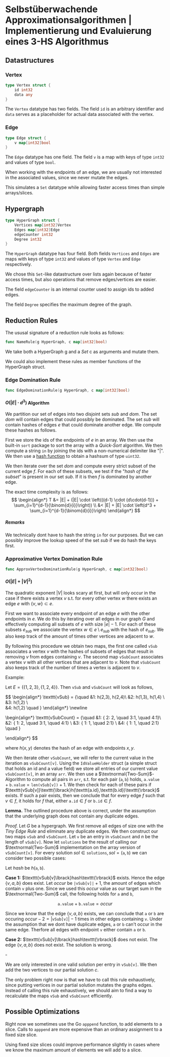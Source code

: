 # Selbstüberwachende Approximationsalgorithmen | Implementierung und Evaluierung eines 3-HS Algorithmus

## Datastructures

### Vertex

```go
type Vertex struct {
	id int32
	data any
}
```
The $\texttt{Vertex}$ datatype has two fields. The field $\texttt{id}$ is an arbitrary identifier and $\texttt{data}$ serves as a placeholder for actual data associated with the vertex.


### Edge

```go
type Edge struct {
	v map[int32]bool
}
```
The $\texttt{Edge}$ datatype has one field. The field $\texttt{v}$ is a map with keys of type $\texttt{int32}$ and values of type $\texttt{bool}$. 

When working with the endpoints of an edge, we are usually not interested in the associated values, since we never mutate the edges.

This simulates a $\texttt{Set}$ datatype while allowing faster access times than simple arrays/slices.

## Hypergraph
```go
type HyperGraph struct {
	Vertices map[int32]Vertex
	Edges map[int32]Edge
	edgeCounter int32
	Degree int32
}
```
The $\texttt{HyperGraph}$ datatype has four field. Both fields $\texttt{Vertices}$ and $\texttt{Edges}$ are maps with keys of type $\texttt{int32}$ and values of type $\texttt{Vertex}$ and $\texttt{Edge}$ respectively.

We chose this $\texttt{Set}$-like datastructure over lists again because of faster access times, but also operations that remove edges/vertices are easier.

The field $\texttt{edgeCounter}$ is an internal counter used to assign ids to added edges. 

The field $\texttt{Degree}$ specifies the maximum degree of the graph. 


## Reduction Rules
The ususal signature of a reduction rule looks as follows:
```go
func NameRule(g HyperGraph, c map[int32]bool)
```
We take both a HyperGraph g and a *Set* c as arguments and mutate them.

We could also implement these rules as member functions of the HyperGraph struct.

### Edge Domination Rule
```go
func EdgeDominationRule(g HyperGraph, c map[int32]bool)
```

#### $O(|E|\cdot d^3)$ Algorithm

We partition our set of edges into two disjoint sets $sub$ and $dom$. The set $dom$ will contain edges that could possibly be dominated. The set $sub$ will contain hashes of edges $e$ that could dominate another edge. We compute these hashes as follows.

First we store the ids of the endpoints of $e$ in an array. We then use the built-in $\texttt{sort}$ package to sort the array with a ${\textit{Quick-Sort}}$ algorithm. We then compute a string $\texttt{in}$ by joining the ids with a non-numerical delimiter like "|". We then use a [hash function](https://github.com/OneOfOne/xxhash) to obtain a hashsum of type $\texttt{uint32}$.

We then iterate over the set $dom$ and compute every strict subset of the current edge $f$. For each of these subsets, we test if the "$\textit{hash of the subset}$" is present in our set $sub$. If it is then $f$ is dominated by another edge. 

The exact time complexity is as follows:
$$
\begin{align*}
T &= |E| + (|E| \cdot \left(((d-1) \cdot (d\cdot(d-1))) + \sum_{i=1}^{d-1}{\binom{d}{i}}\right)) \\
&< |E| + |E| \cdot \left(d^3 + \sum_{i=1}^{d-1}{\binom{d}{i}}\right)
\end{align*}
$$

##### Remarks
We technically dont have to hash the string $\texttt{in}$ for our purposes. But we can possibly improve the lookup speed of the set $sub$ if we do hash the keys first.

### Approximative Vertex Domination Rule
```go
func ApproxVertexDominationRule(g HyperGraph, c map[int32]bool)
```

#### $O(|E|+ |V|^2)$
The quadratic exponent $|V|$ looks scary at first, but will only occur in the case if there exists a vertex $v$ s.t. for every other vertex $w$ there exists an edge $e$ with $\{ v,w \} \subset e$.


First we want to associate every endpoint of an edge $e$ with the other endpoints in $e$. We do this by iterating over all edges in our graph $G$ and effectively computing all subsets of $e$ with size $|e|-1$. For each of these subsets $e_{sub}$ we associate the vertex $w \in e\setminus e_{sub}$ with the hash of $e_{sub}$. We also keep track of the amount of times other vertices are adjacent to $w$. 

By following this procedure we obtain two maps, the first one called $\texttt{vSub}$ associates a vertex $v$ with the hashes of subsets of edges that result in removing $v$ from edges containing $v$. The second map $\texttt{vSubCount}$ associates a vertex $v$ with all other vertices that are adjacent to $v$. Note that $\texttt{vSubCount}$ also keeps track of the number of times a vertex is adjacent to $v$.

Example:

Let $E=\{ \{ 1,2,3 \}, \{ 1,2,4 \} \}$. Then $\texttt{vSub}$ and $\texttt{vSubCount}$ will look as follows,

$$
\begin{align*}
\texttt{vSub} = \{\quad
 &1: h(2,3), h(2,4)\\
 &2: h(1,3), h(1,4) \\
 &3: h(1,2) \\	
 &4: h(1,2) \quad \}
\end{align*}
\newline

\begin{align*}
\texttt{vSubCount} = \{\quad
 &1: \{ 2: 2, \quad 3:1, \quad 4:1\}\\
 &2: \{ 1: 2, \quad 3:1, \quad 4:1\} \\
 &3: \{ 1: 1, \quad 2:1\} \\
 &4: \{ 1: 1, \quad 2:1\} \quad \}	

\end{align*}
$$

where $h(x,y)$ denotes the hash of an edge with endpoints $x,y.$

We then iterate other $\texttt{vSubCount}$, we will refer to the current value in the iteration as $\texttt{vSubCount[v]}$. Using the $\texttt{IdValueHolder}$ struct (a simple struct that holds an id and a value field) we store all entries of our current value $\texttt{vSubCount[v]}$, in an array $\texttt{arr}$. We then use a $\textnormal{Two-Sum}$-Algorithm to compute all pairs in $\texttt{arr}$, s.t. for each pair $(\texttt{a},\texttt{b})$ holds, $\texttt{a.value} + \texttt{b.value} = \texttt{len(vSub[v])}+1$. We then check for each of these pairs if $\texttt{vSub[v]}\texttt{\lbrack}h(\texttt{a.id},\texttt{b.id})\texttt{\rbrack}$ exists. If such a pair exists, then we conclude that for every edge $f$ such that $v \in f$, it holds for $f$ that, either $\texttt{a.id}\in f$ or $\texttt{b.id}\in f$.

**Lemma.** The outlined procedure above is correct, under the assumption that the underlying graph does not contain any duplicate edges.

_Proof._ Let $G$ be a hypergraph. We first remove all edges of size one with the _Tiny Edge Rule_ and eliminate any duplicate edges. We then construct our two maps $\texttt{vSub}$ and $\texttt{vSubCount}$. Let $\texttt{v}$ be an entry in $\texttt{vSubCount}$ and $n$ be the length of $\texttt{vSub[v]}$. Now let $\texttt{solutions}$ be the result of calling our $\textnormal{Two-Sum}$ implementation on the array version of $\texttt{vSubCount[v]}$. For every solution $sol \in \texttt{solutions}, sol = (\texttt{a},\texttt{b})$ we can consider two possible cases:

Let $hash$ be $h(\texttt{a}, \texttt{b})$.

__Case 1:__ $\texttt{vSub[v]\lbrack}hash\texttt{\rbrack}$ exists. Hence the edge $\{ v,a,b \}$ does exist. Let $occur$ be $\texttt{|vSub[v]|}+1$, the amount of edges which contain $\texttt{v}$ plus one. Since we used this $occur$ value as our target sum in the $\textnormal{Two-Sum}$ call, the following holds for $\texttt{a}$ and $\texttt{b}$, 

$$\texttt{a.value} + \texttt{b.value} = occur$$

Since we know that the edge $\{ v,a,b \}$ exists, we can conclude that $\texttt{a}$ or $\texttt{b}$ are occuring $occur-2 = |\texttt{vSub[v]}|-1$ times in other edges containing $\texttt{v}$. Under the assumption that we dont have duplicate edges, $\texttt{a}$ or $\texttt{b}$ can't occur in the same edge. Therfore all edges with endpoint $\texttt{v}$ either contain $\texttt{a}$ or $\texttt{b}$.

__Case 2:__ $\texttt{vSub[v]\lbrack}hash\texttt{\rbrack}$ does not exist. The edge $\{ v,a,b \}$ does not exist. The solution is wrong.

$\square$

We are only interested in one valid solution per entry in $\texttt{vSub[v]}$. We then add the two vertices to our partial solution $c$.

The only problem right now is that we have to call this rule exhaustively, since putting vertices in our partial solution mutates the graphs edges. Instead of calling this rule exhaustively, we should aim to find a way to recalculate the maps $\texttt{vSub}$ and $\texttt{vSubCount}$ efficiently. 
## Possible Optimizations

Right now we sometimes use the Go $\texttt{apppend}$ function, to add elements to a slice. Calls to $\texttt{apppend}$ are more expensive than an ordinary assignment to a fixed size slice. 

Using fixed size slices could improve performance slightly in cases where we know the maximum amount of elements we will add to a slice.
